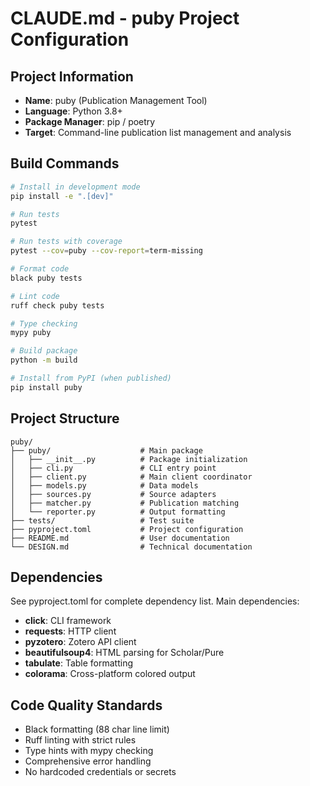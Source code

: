 # CLAUDE.md - puby Project Configuration

## Project Information
- **Name**: puby (Publication Management Tool)
- **Language**: Python 3.8+
- **Package Manager**: pip / poetry
- **Target**: Command-line publication list management and analysis

## Build Commands
```bash
# Install in development mode
pip install -e ".[dev]"

# Run tests
pytest

# Run tests with coverage
pytest --cov=puby --cov-report=term-missing

# Format code
black puby tests

# Lint code  
ruff check puby tests

# Type checking
mypy puby

# Build package
python -m build

# Install from PyPI (when published)
pip install puby
```

## Project Structure
```
puby/
├── puby/                    # Main package
│   ├── __init__.py          # Package initialization  
│   ├── cli.py               # CLI entry point
│   ├── client.py            # Main client coordinator
│   ├── models.py            # Data models
│   ├── sources.py           # Source adapters
│   ├── matcher.py           # Publication matching
│   └── reporter.py          # Output formatting
├── tests/                   # Test suite
├── pyproject.toml           # Project configuration
├── README.md                # User documentation
└── DESIGN.md                # Technical documentation
```

## Dependencies
See pyproject.toml for complete dependency list. Main dependencies:
- **click**: CLI framework  
- **requests**: HTTP client
- **pyzotero**: Zotero API client
- **beautifulsoup4**: HTML parsing for Scholar/Pure
- **tabulate**: Table formatting
- **colorama**: Cross-platform colored output

## Code Quality Standards
- Black formatting (88 char line limit)
- Ruff linting with strict rules  
- Type hints with mypy checking
- Comprehensive error handling
- No hardcoded credentials or secrets